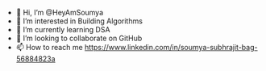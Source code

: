 - 👋 Hi, I’m @HeyAmSoumya
- 👀 I’m interested in Building Algorithms 
- 🌱 I’m currently learning DSA
- 💞️ I’m looking to collaborate on GitHub 
- 📫 How to reach me https://www.linkedin.com/in/soumya-subhrajit-bag-56884823a

<!---
HeyAmSoumya/HeyAmSoumya is a ✨ special ✨ repository because its `README.md` (this file) appears on your GitHub profile.
You can click the Preview link to take a look at your changes.
--->
